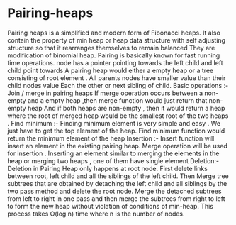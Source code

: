 # Pairing-heaps
Pairing heaps is a simplified and modern form of Fibonacci heaps. It also contain the property of min heap or heap data structure with self adjusting structure so that it rearranges themselves to remain balanced  They are modification of binomial heap.  Pairing is basically known for fast running time operations. 
node has a pointer pointing towards the left child and left child point towards A pairing heap would either a empty heap or a tree consisting of root element . 
All parents nodes have smaller value than their child nodes value
Each the other or next sibling of child. 
Basic operations :-
Join / merge in pairing heaps
If  merge operation occurs between a  non-empty and a empty heap ,then merge function would just return that non-empty heap
And if both heaps are non-empty , then it would return a heap where the root of merged heap would be the smallest root of the two heaps .
Find minimum :-
Finding minimum element is very simple and easy . We just have to get the top element of the heap.
Find minimum function would return the minimum element of the heap 
Insertion :-
Insert function will insert an element in the existing pairing heap. Merge operation will be used for insertion .
Inserting an element similar to merging the elements in the heap or merging two heaps , one of them have single element 
Deletion:-
Deletion in Pairing Heap only happens at root node. First delete links between root, left child and all the siblings of the left child.
Then Merge tree subtrees that are obtained by detaching the left child and all siblings by the two pass method and delete the root node.
Merge the detached subtrees from left to right in one pass and then merge the subtrees from right to left to form the new heap without violation of conditions of min-heap. This process takes O(log n) time where n is the number of nodes.
